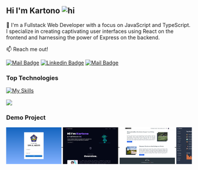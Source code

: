## Hi I'm Kartono <img src="https://user-images.githubusercontent.com/1303154/88677602-1635ba80-d120-11ea-84d8-d263ba5fc3c0.gif" width="28px" height="28px" alt="hi">

🚀 I'm a Fullstack Web Developer with a focus on JavaScript and TypeScript. I specialize in creating captivating user interfaces using React on the frontend and harnessing the power of Express on the backend.

:mailbox: Reach me out!

[![Mail Badge](https://img.shields.io/badge/-Kartonobinsaleh-e74c3c?style=flat&labelColor=e74c3c&logo=youtube&logoColor=white)](https://www.youtube.com/@kartonobinsaleh) [![Linkedin Badge](https://img.shields.io/badge/-Kartono-0e76a8?style=flat&labelColor=0e76a8&logo=linkedin&logoColor=white)](https://www.linkedin.com/in/kartono-8aab8017b/?trk=opento_sprofile_details)
[![Mail Badge](https://img.shields.io/badge/-kartono-c0392b?style=flat&labelColor=c0392b&logo=gmail&logoColor=white)](mailto:kartono.saleh@gmail.com)

### Top Technologies

[![My Skills](https://skillicons.dev/icons?i=js,ts,react,express,flutter,redux)](https://skillicons.dev)

<a href="https://github.com/kartonobinsaleh/github-readme-stats"><img align="center" src="https://github-readme-stats.vercel.app/api/top-langs/?username=kartonobinsaleh&layout=compact&theme=dark&bg_color=242938&hide_border=true" /></a>

### Demo Project
<div style="white-space: nowrap; overflow-x: auto; max-width: 100%;">
  <a href="https://github.com/kartonobinsaleh/website-e-learning.git">
    <img align="center" src="./image/login.png" width="150" height="100" />
  </a>
  <a href="https://kartono-portfolio.vercel.app/">
    <img align="center" src="./image/bot.png" width="150" height="100" />
  </a>
  <a href="https://sharekini.vercel.app/">
    <img align="center" src="./image/blog.png" width="150" height="100" />
  </a>
  <a href="https://dashboard-admin-theta-fawn.vercel.app/">
    <img align="center" src="./image/dashboard-admin.png" width="150" height="100" />
  </a>
  <a href="https://github.com/kartonobinsaleh/flutter_daily_notes">
    <img align="center" src="./image/dailynotes.png" width="150" height="100" />
  </a>
</div>
